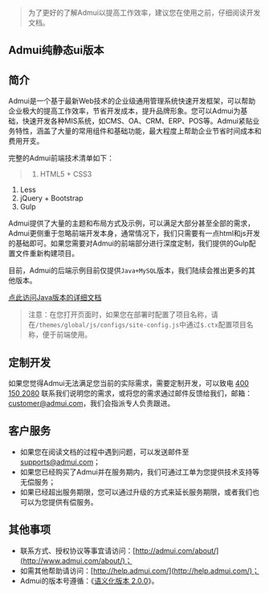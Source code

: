 > 为了更好的了解Admui以提高工作效率，建议您在使用之前，仔细阅读开发文档。

## Admui纯静态ui版本

## 简介

Admui是一个基于最新Web技术的企业级通用管理系统快速开发框架，可以帮助企业极大的提高工作效率，节省开发成本，提升品牌形象。您可以Admui为基础，快速开发各种MIS系统，如CMS、OA、CRM、ERP、POS等。Admui紧贴业务特性，涵盖了大量的常用组件和基础功能，最大程度上帮助企业节省时间成本和费用开支。

完整的Admui前端技术清单如下：

> 1. HTML5 + CSS3
1. Less
1. jQuery + Bootstrap
1. Gulp


Admui提供了大量的主题和布局方式及示例，可以满足大部分甚至全部的需求，Admui更侧重于忽略前端开发本身，通常情况下，我们只需要有一点html和js开发的基础即可。如果您需要对Admui的前端部分进行深度定制，我们提供的Gulp配置文件重新构建项目。

目前，Admui的后端示例目前仅提供`Java+MySQL`版本，我们陆续会推出更多的其他版本。

[点此访问Java版本的详细文档](../java)

> 注意：在您打开页面时，如果您在部署时配置了项目名称，请在`/themes/global/js/configs/site-config.js`中通过`$.ctx`配置项目名称，便于前端使用。

## 定制开发

如果您觉得Admui无法满足您当前的实际需求，需要定制开发，可以致电 [400 150 2080](tel:4001502080) 联系我们说明您的需求，或将您的需求通过邮件反馈给我们，邮箱：[customer@admui.com](mailto:customer@admui.com)，我们会指派专人负责跟进。

## 客户服务

* 如果您在阅读文档的过程中遇到问题，可以发送邮件至 [supports@admui.com](mailto:supports@admui.com)；
* 如果您已经购买了Admui并在服务期内，我们可通过工单为您提供技术支持等无偿服务；
* 如果已经超出服务期限，您可以通过升级的方式来延长服务期限，或者我们也可以为您提供有偿服务。

## 其他事项

* 联系方式、授权协议等事宜请访问：[http://admui.com/about/](http://www.admui.com/about/)；
* 如需其他帮助请访问：[http://help.admui.com/](http://help.admui.com/)；
* Admui的版本号遵循：《[语义化版本 2.0.0](http://semver.org/lang/zh-CN/)》。
